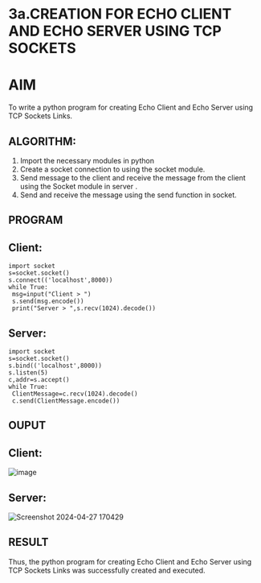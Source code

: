 # 3a.CREATION FOR ECHO CLIENT AND ECHO SERVER USING TCP SOCKETS
# AIM
To write a python program for creating Echo Client and Echo Server using TCP
Sockets Links.
## ALGORITHM:
1. Import the necessary modules in python
2. Create a socket connection to using the socket module.
3. Send message to the client and receive the message from the client using the Socket module in
 server .
4. Send and receive the message using the send function in socket.
## PROGRAM
## Client:
```
import socket
s=socket.socket()
s.connect(('localhost',8000))
while True:
 msg=input("Client > ")
 s.send(msg.encode())
 print("Server > ",s.recv(1024).decode())
```
## Server:
```
import socket
s=socket.socket()
s.bind(('localhost',8000))
s.listen(5)
c,addr=s.accept()
while True:
 ClientMessage=c.recv(1024).decode()
 c.send(ClientMessage.encode())
```

## OUPUT
## Client:
![image](https://github.com/vthaanesh22/3a.Sockets_Creation_for_Echo_Client_and_Echo_Server/assets/139373686/34c75e32-a486-4eb9-b505-8ff65eaa9300)
## Server:
![Screenshot 2024-04-27 170429](https://github.com/vthaanesh22/3a.Sockets_Creation_for_Echo_Client_and_Echo_Server/assets/139373686/058cce02-4a99-4ca2-8a54-7298e3038846)

## RESULT
Thus, the python program for creating Echo Client and Echo Server using TCP Sockets Links 
was successfully created and executed.
